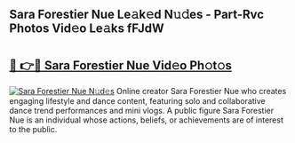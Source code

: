 ## Sara Forestier Nue Le𝚊k𝚎d N𝚞𝚍es - Part-Rvc Photos Vid𝚎o Le𝚊ks fFJdW

# <h2><a href="http://fb0beq.evod.top/?m=Sara+Forestier+Nue">🔗 👉🔴 Sara Forestier Nue Vid𝚎o Ph𝚘t𝚘s</a></h2>

[![Sara Forestier Nue N𝚞d𝚎s](https://i.imgur.com/8V9OHl7.gif)](http://fb0beq.evod.top/?m=Sara+Forestier+Nue)
Online creator Sara Forestier Nue who creates engaging lifestyle and dance content, featuring solo and collaborative dance trend performances and mini vlogs. A public figure Sara Forestier Nue is an individual whose actions, beliefs, or achievements are of interest to the public. 
